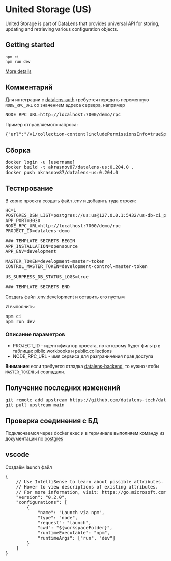 # United Storage (US)

United Storage is part of [DataLens](https://datalens.tech) that provides universal API for storing, updating and retrieving various configuration objects.

## Getting started

```sh
npm ci
npm run dev
```

[More details](https://github.com/datalens-tech/datalens)

## Комментарий
Для интеграции с [datalens-auth](https://github.com/akrasnov87/datalens-auth) требуется передать переменную `NODE_RPC_URL` со значением адреса сервера, например
<pre>
NODE_RPC_URL=http://localhost:7000/demo/rpc
</pre>

Пример отправляемого запроса:
<pre>
{"url":"/v1/collection-content?includePermissionsInfo=true&pageSize=50&orderField=createdAt&orderDirection=desc&onlyMy=false&mode=all","method":"GET","rawHeaders":["Accept","application/json, */*","x-request-id","dl.95099.8f2fd60e","host","host.docker.internal:8030","accept-encoding","gzip, deflate","accept-language","en","x-gateway-version","1.5.1","x-forwarded-for","172.22.0.1","x-rpc-authorization","bW9iaWxlOjEyMzQ1","user-agent","Mozilla/5.0 (Windows NT 10.0; Win64; x64) AppleWebKit/537.36 (KHTML, like Gecko) Chrome/120.0.0.0 YaBrowser/24.1.0.0 Safari/537.36","origin","http://localhost:8080","referer","http://localhost:8080/collections?x-rpc-authorization=bW9iaWxlOjEyMzQ1","Connection","close"]}
</pre>

## Сборка
<pre>
docker login -u [username]
docker build -t akrasnov87/datalens-us:0.204.0 .
docker push akrasnov87/datalens-us:0.204.0
</pre>

## Тестирование

В корне проекта создать файл .env и добавить туда строки:
<pre>
HC=1
POSTGRES_DSN_LIST=postgres://us:us@127.0.0.1:5432/us-db-ci_purgeable
APP_PORT=3030
NODE_RPC_URL=http://localhost:7000/demo/rpc
PROJECT_ID=datalens-demo

### TEMPLATE SECRETS BEGIN
APP_INSTALLATION=opensource
APP_ENV=development

MASTER_TOKEN=development-master-token
CONTROL_MASTER_TOKEN=development-control-master-token

US_SURPRESS_DB_STATUS_LOGS=true

### TEMPLATE SECRETS END
</pre>

Создать файл .env.development и оставить его пустым

И выполнить: 
<pre>
npm ci
npm run dev
</pre>

### Описание параметров
* PROJECT_ID - идентификатор проекта, по которому будет фильтр в таблицах piblic.workbooks и public.collections
* NODE_RPC_URL - имя сервиса для разграничения прав доступа

__Внимание__: если требуется отладка [datalens-backend](https://github.com/akrasnov87/datalens-backend), то нужно чтобы `MASTER_TOKEN`(ы) совпадали. 

## Получение последних изменений

<pre>
git remote add upstream https://github.com/datalens-tech/datalens-us.git
git pull upstream main
</pre>

## Проверка соединения с БД

Подключаемся через docker exec и в терминале выполняем команду из документации по [postgres](https://postgrespro.ru/docs/postgresql/9.6/app-pg-isready)

## vscode

Создаём launch файл
<pre>
{
    // Use IntelliSense to learn about possible attributes.
    // Hover to view descriptions of existing attributes.
    // For more information, visit: https://go.microsoft.com/fwlink/?linkid=830387
    "version": "0.2.0",
    "configurations": [
        {
            "name": "Launch via npm",
            "type": "node",
            "request": "launch",
            "cwd": "${workspaceFolder}",
            "runtimeExecutable": "npm",
            "runtimeArgs": ["run", "dev"]
        }
    ]
}
</pre>